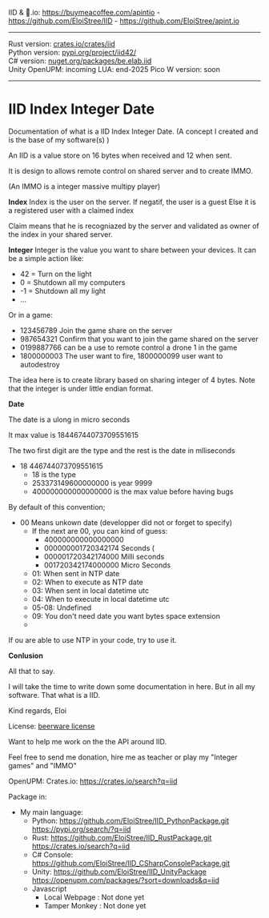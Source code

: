 IID & 🍺.io: https://buymeacoffee.com/apintio - https://github.com/EloiStree/IID - https://github.com/EloiStree/apint.io

--------------------------------------

Rust version: [crates.io/crates/iid](https://crates.io/crates/iid)  
Python version: [pypi.org/project/iid42/](https://pypi.org/project/iid42/)  
C# version: [nuget.org/packages/be.elab.iid](https://www.nuget.org/packages/be.elab.iid)  
Unity OpenUPM: incoming
LUA: end-2025
Pico W version: soon

-----------

# IID Index Integer Date

Documentation of what is a IID  Index Integer Date. (A concept I created and is the base of my software(s) )


An IID is a value store on 16 bytes when received and 12 when sent.

It is design to allows remote control on shared server and to create IMMO.

(An IMMO is a integer massive multipy player)

**Index**
Index is the user on the server.
If negatif, the user is a guest
Else it is a registered user with a claimed index

Claim means that he is recogniazed by the server and validated as owner of the index in your shared server.

**Integer**
Integer is the value you want to share between your devices. 
It can be a simple action like:
- 42 = Turn on the light
- 0 = Shutdown all my computers
- -1 = Shutdown all my light
- ...

Or in a game:
- 123456789 Join the game share on the server
- 987654321 Confirm that you want to join the game shared on the server
- 0199887766 can be a use to remote control a drone 1 in the game 
- 1800000003 The user want to fire,  1800000099 user want to autodestroy

The idea here is to create library based on sharing integer of 4 bytes.
Note that the integer is under little endian format.

**Date**

The date is a ulong in micro seconds

It max value is 18446744073709551615

The two first digit are the type and the rest is the date in mlliseconds
- 18 446744073709551615
  - 18 is the type
  - 253373149600000000 is year 9999
  - 400000000000000000 is the max value before having bugs
 
By default of this convention;
- 00 Means unkown date (developper did not or forget to specify)
  - If the next are 00, you can kind of guess:
    - 400000000000000000 
    - 000000001720342174 Seconds (
    - 000001720342174000 Milli seconds
    - 001720342174000000 Micro Seconds
  - 01: When sent in NTP date
  - 02: When to execute as NTP date
  - 03: When sent in local datetime utc
  - 04: When to execute in local datetime utc
  - 05-08: Undefined
  - 09: You don't need date you want bytes space extension
  - 
 If ou are able to use NTP in your code, try to use it.





**Conlusion**

All that to say.

I will take the time to write down some documentation in here.
But in all my software. That what is a IID.

Kind regards,
Eloi

License: [beerware license](https://en.wikipedia.org/wiki/Beerware)

Want to help me work on the the API around IID.

Feel free to send me donation, hire me as teacher or play my "Integer games" and "IMMO"




OpenUPM: 
Crates.io: https://crates.io/search?q=iid



Package in:
- My main language:
  - Python: https://github.com/EloiStree/IID_PythonPackage.git  https://pypi.org/search/?q=iid
  - Rust: https://github.com/EloiStree/IID_RustPackage.git  https://crates.io/search?q=iid
  - C# Console: https://github.com/EloiStree/IID_CSharpConsolePackage.git
  - Unity: https://github.com/EloiStree/IID_UnityPackage  https://openupm.com/packages/?sort=downloads&q=iid
  - Javascript
    - Local Webpage : Not done yet
    - Tamper Monkey :   Not done yet


